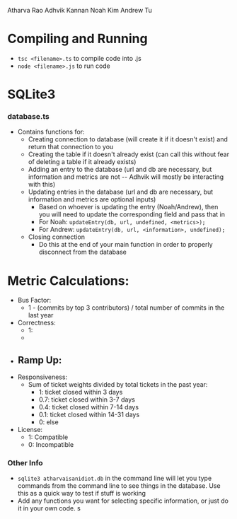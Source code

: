 Atharva Rao
Adhvik Kannan
Noah Kim
Andrew Tu

# Compiling and Running
- `tsc <filename>.ts` to compile code into .js
- `node <filename>.js` to run code

# SQLite3
### database.ts
- Contains functions for:
    - Creating connection to database (will create it if it doesn't exist) and return that connection to you
    - Creating the table if it doesn't already exist (can call this without fear of deleting a table if it already exists)
    - Adding an entry to the database (url and db are necessary, but information and metrics are not -- Adhvik will mostly be interacting with this)
    - Updating entries in the database (url and db are necessary, but information and metrics are optional inputs)
        - Based on whoever is updating the entry (Noah/Andrew), then you will need to update the corresponding field and pass that in
        - For Noah: `updateEntry(db, url, undefined, <metrics>);`
        - For Andrew: `updateEntry(db, url, <information>, undefined);`
    - Closing connection
        - Do this at the end of your main function in order to properly disconnect from the database

# Metric Calculations:
- Bus Factor:
    - 1 - (commits by top 3 contributors) / total number of commits in the last year
- Correctness:
    - 1:
    - 
- Ramp Up: 
    - 
- Responsiveness: 
    - Sum of ticket weights divided by total tickets in the past year:
        - 1: ticket closed within 3 days
        - 0.7: ticket closed within 3-7 days
        - 0.4: ticket closed within 7-14 days
        - 0.1: ticket closed within 14-31 days
        - 0: else
- License:
    - 1: Compatible 
    - 0: Incompatible

### Other Info
- `sqlite3 atharvaisanidiot.db` in the command line will let you type commands from the command line to see things in the database. Use this as a quick way to test if stuff is working
- Add any functions you want for selecting specific information, or just do it in your own code. s


